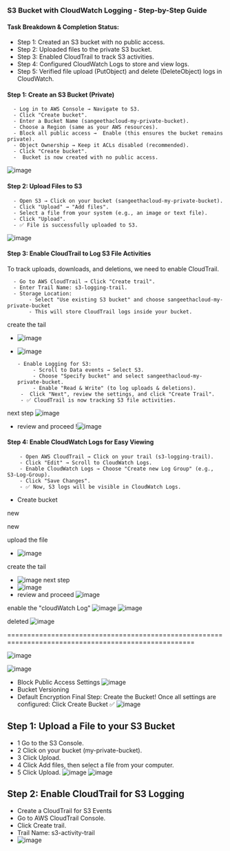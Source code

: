 ### S3 Bucket with CloudWatch Logging - Step-by-Step Guide
#### Task Breakdown & Completion Status:
- Step 1: Created an S3 bucket with no public access.
- Step 2: Uploaded files to the private S3 bucket.
- Step 3: Enabled CloudTrail to track S3 activities.
- Step 4: Configured CloudWatch Logs to store and view logs.
- Step 5: Verified file upload (PutObject) and delete (DeleteObject) logs in CloudWatch.

#### Step 1: Create an S3 Bucket (Private)
      - Log in to AWS Console → Navigate to S3.
      - Click "Create bucket".
      - Enter a Bucket Name (sangeethacloud-my-private-bucket).
      - Choose a Region (same as your AWS resources).
      - Block all public access →  Enable (this ensures the bucket remains private).
      - Object Ownership → Keep it ACLs disabled (recommended).
      - Click "Create bucket".
      -  Bucket is now created with no public access.
      
![image](https://github.com/user-attachments/assets/b82d35d9-e21a-4887-afa1-f07420859f62)

#### Step 2: Upload Files to S3
      - Open S3 → Click on your bucket (sangeethacloud-my-private-bucket).
      - Click "Upload" → "Add files".
      - Select a file from your system (e.g., an image or text file).
      - Click "Upload".
      - ✅ File is successfully uploaded to S3.
 
![image](https://github.com/user-attachments/assets/53afda2b-88b4-4a88-83b5-d15cac9be59e)

#### Step 3: Enable CloudTrail to Log S3 File Activities
To track uploads, downloads, and deletions, we need to enable CloudTrail.

      - Go to AWS CloudTrail → Click "Create trail".
      - Enter Trail Name: s3-logging-trail.
      - Storage Location:
           - Select "Use existing S3 bucket" and choose sangeethacloud-my-private-bucket 
           - This will store CloudTrail logs inside your bucket.


create the tail
- ![image](https://github.com/user-attachments/assets/e1bf5ed5-8b63-4bfc-a7f4-77a9b4d816c2)
- ![image](https://github.com/user-attachments/assets/ae62537f-7a55-4250-b49f-a0611990ad47)

      - Enable Logging for S3:
           - Scroll to Data events → Select S3.
           - Choose "Specify bucket" and select sangeethacloud-my-private-bucket.
           - Enable "Read & Write" (to log uploads & deletions).
       -  Click "Next", review the settings, and click "Create Trail".
       - ✅ CloudTrail is now tracking S3 file activities.

next step 
  ![image](https://github.com/user-attachments/assets/ee59b5e9-4ac4-4314-8c6a-bf1358e2d710)
- review and proceed
  !![image](https://github.com/user-attachments/assets/4f9e3320-2010-422a-8565-17af339dab8a)


#### Step 4: Enable CloudWatch Logs for Easy Viewing
        - Open AWS CloudTrail → Click on your trail (s3-logging-trail).
        - Click "Edit" → Scroll to CloudWatch Logs.
        - Enable CloudWatch Logs → Choose "Create new Log Group" (e.g., S3-Log-Group).
        - Click "Save Changes".
        - ✅ Now, S3 logs will be visible in CloudWatch Logs.



- Create bucket 

new 

new

upload the file
- ![image](https://github.com/user-attachments/assets/53afda2b-88b4-4a88-83b5-d15cac9be59e)

create the tail
- ![image](https://github.com/user-attachments/assets/e1bf5ed5-8b63-4bfc-a7f4-77a9b4d816c2)
next step 
- ![image](https://github.com/user-attachments/assets/b52c4fe8-b977-4f6c-985f-b8e544dcbf1a)
- review and proceed
![image](https://github.com/user-attachments/assets/9d0a3d8b-1ed3-4b0d-b748-a1b86ab775f4)


enable the "cloudWatch Log" 
![image](https://github.com/user-attachments/assets/676f60c2-ae52-429b-8853-366c42d4582c)
![image](https://github.com/user-attachments/assets/e878eda9-3ad2-40b0-9ef3-a3e47aed9e24)

deleted
![image](https://github.com/user-attachments/assets/b831bd14-33f7-4fc4-b4cd-e230f5d3f9d9)

=====================================================================================================

![image](https://github.com/user-attachments/assets/5fb8872c-cb4b-41dc-a8c6-2338d677b04f)

![image](https://github.com/user-attachments/assets/c0005a3c-24ce-46b3-82cd-a608f90e36f8)

- Block Public Access Settings
![image](https://github.com/user-attachments/assets/20eebe84-3c10-4cc5-92e1-2fd1680f17ce)
- Bucket Versioning
- Default Encryption
Final Step: Create the Bucket!
Once all settings are configured:
Click Create Bucket ✅
![image](https://github.com/user-attachments/assets/e8be0752-2feb-4bdf-a673-f9a212f43a3f)

## Step 1: Upload a File to your S3 Bucket
- 1 Go to the S3 Console.
- 2 Click on your bucket (my-private-bucket).
- 3 Click Upload.
- 4 Click Add files, then select a file from your computer.
- 5 Click Upload.
![image](https://github.com/user-attachments/assets/88fc31fa-098c-4213-ad10-f352506b63d0)
![image](https://github.com/user-attachments/assets/8644ca90-5655-4074-8f81-9affe25abe04)

## Step 2: Enable CloudTrail for S3 Logging
- Create a CloudTrail for S3 Events
 - Go to AWS CloudTrail Console.
 - Click Create trail.
 - Trail Name: s3-activity-trail
 - ![image](https://github.com/user-attachments/assets/b19b17a0-5f9c-4102-8699-3f23a47301c7)

